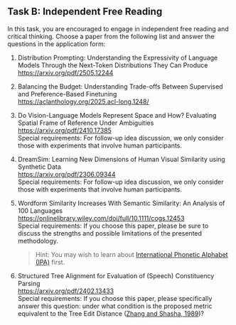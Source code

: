 ## Task B: Independent Free Reading

In this task, you are encouraged to engage in independent free reading and critical thinking.
Choose a paper from the following list and answer the questions in the application form:

1. Distribution Prompting: Understanding the Expressivity of Language Models Through the Next-Token Distributions They Can Produce \
  https://arxiv.org/pdf/2505.12244

2. Balancing the Budget: Understanding Trade-offs Between Supervised and Preference-Based Finetuning \
    https://aclanthology.org/2025.acl-long.1248/

3. Do Vision-Language Models Represent Space and How? Evaluating Spatial Frame of Reference Under Ambiguities \
    https://arxiv.org/pdf/2410.17385 \
    Special requirements: For follow-up idea discussion, we only consider those with experiments that involve human participants.

4. DreamSim: Learning New Dimensions of Human Visual Similarity using Synthetic Data \
    https://arxiv.org/pdf/2306.09344 \
    Special requirements: For follow-up idea discussion, we only consider those with experiments that involve human participants.

5. Wordform Similarity Increases With Semantic Similarity: An Analysis of 100 Languages \
    https://onlinelibrary.wiley.com/doi/full/10.1111/cogs.12453 \
    Special requirements: If you choose this paper, please be sure to discuss the strengths and possible limitations of the presented methodology.
    > Hint: You may wish to learn about [International Phonetic Alphabet (IPA)](https://en.wikipedia.org/wiki/International_Phonetic_Alphabet) first.

6. Structured Tree Alignment for Evaluation of (Speech) Constituency Parsing \
    https://arxiv.org/pdf/2402.13433 \
    Special requirements: If you choose this paper, please specifically answer this question: under what condition is the proposed metric equivalent to the Tree Edit Distance ([Zhang and Shasha, 1989](https://epubs.siam.org/doi/pdf/10.1137/0218082))?

